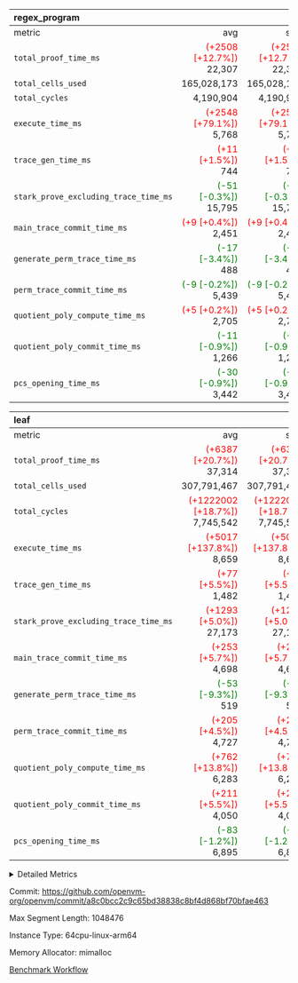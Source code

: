 | regex_program |||||
|:---|---:|---:|---:|---:|
|metric|avg|sum|max|min|
| `total_proof_time_ms ` | <span style='color: red'>(+2508 [+12.7%])</span> 22,307 | <span style='color: red'>(+2508 [+12.7%])</span> 22,307 | <span style='color: red'>(+2508 [+12.7%])</span> 22,307 | <span style='color: red'>(+2508 [+12.7%])</span> 22,307 |
| `total_cells_used    ` |  165,028,173 |  165,028,173 |  165,028,173 |  165,028,173 |
| `total_cycles        ` |  4,190,904 |  4,190,904 |  4,190,904 |  4,190,904 |
| `execute_time_ms     ` | <span style='color: red'>(+2548 [+79.1%])</span> 5,768 | <span style='color: red'>(+2548 [+79.1%])</span> 5,768 | <span style='color: red'>(+2548 [+79.1%])</span> 5,768 | <span style='color: red'>(+2548 [+79.1%])</span> 5,768 |
| `trace_gen_time_ms   ` | <span style='color: red'>(+11 [+1.5%])</span> 744 | <span style='color: red'>(+11 [+1.5%])</span> 744 | <span style='color: red'>(+11 [+1.5%])</span> 744 | <span style='color: red'>(+11 [+1.5%])</span> 744 |
| `stark_prove_excluding_trace_time_ms` | <span style='color: green'>(-51 [-0.3%])</span> 15,795 | <span style='color: green'>(-51 [-0.3%])</span> 15,795 | <span style='color: green'>(-51 [-0.3%])</span> 15,795 | <span style='color: green'>(-51 [-0.3%])</span> 15,795 |
| `main_trace_commit_time_ms` | <span style='color: red'>(+9 [+0.4%])</span> 2,451 | <span style='color: red'>(+9 [+0.4%])</span> 2,451 | <span style='color: red'>(+9 [+0.4%])</span> 2,451 | <span style='color: red'>(+9 [+0.4%])</span> 2,451 |
| `generate_perm_trace_time_ms` | <span style='color: green'>(-17 [-3.4%])</span> 488 | <span style='color: green'>(-17 [-3.4%])</span> 488 | <span style='color: green'>(-17 [-3.4%])</span> 488 | <span style='color: green'>(-17 [-3.4%])</span> 488 |
| `perm_trace_commit_time_ms` | <span style='color: green'>(-9 [-0.2%])</span> 5,439 | <span style='color: green'>(-9 [-0.2%])</span> 5,439 | <span style='color: green'>(-9 [-0.2%])</span> 5,439 | <span style='color: green'>(-9 [-0.2%])</span> 5,439 |
| `quotient_poly_compute_time_ms` | <span style='color: red'>(+5 [+0.2%])</span> 2,705 | <span style='color: red'>(+5 [+0.2%])</span> 2,705 | <span style='color: red'>(+5 [+0.2%])</span> 2,705 | <span style='color: red'>(+5 [+0.2%])</span> 2,705 |
| `quotient_poly_commit_time_ms` | <span style='color: green'>(-11 [-0.9%])</span> 1,266 | <span style='color: green'>(-11 [-0.9%])</span> 1,266 | <span style='color: green'>(-11 [-0.9%])</span> 1,266 | <span style='color: green'>(-11 [-0.9%])</span> 1,266 |
| `pcs_opening_time_ms ` | <span style='color: green'>(-30 [-0.9%])</span> 3,442 | <span style='color: green'>(-30 [-0.9%])</span> 3,442 | <span style='color: green'>(-30 [-0.9%])</span> 3,442 | <span style='color: green'>(-30 [-0.9%])</span> 3,442 |

| leaf |||||
|:---|---:|---:|---:|---:|
|metric|avg|sum|max|min|
| `total_proof_time_ms ` | <span style='color: red'>(+6387 [+20.7%])</span> 37,314 | <span style='color: red'>(+6387 [+20.7%])</span> 37,314 | <span style='color: red'>(+6387 [+20.7%])</span> 37,314 | <span style='color: red'>(+6387 [+20.7%])</span> 37,314 |
| `total_cells_used    ` |  307,791,467 |  307,791,467 |  307,791,467 |  307,791,467 |
| `total_cycles        ` | <span style='color: red'>(+1222002 [+18.7%])</span> 7,745,542 | <span style='color: red'>(+1222002 [+18.7%])</span> 7,745,542 | <span style='color: red'>(+1222002 [+18.7%])</span> 7,745,542 | <span style='color: red'>(+1222002 [+18.7%])</span> 7,745,542 |
| `execute_time_ms     ` | <span style='color: red'>(+5017 [+137.8%])</span> 8,659 | <span style='color: red'>(+5017 [+137.8%])</span> 8,659 | <span style='color: red'>(+5017 [+137.8%])</span> 8,659 | <span style='color: red'>(+5017 [+137.8%])</span> 8,659 |
| `trace_gen_time_ms   ` | <span style='color: red'>(+77 [+5.5%])</span> 1,482 | <span style='color: red'>(+77 [+5.5%])</span> 1,482 | <span style='color: red'>(+77 [+5.5%])</span> 1,482 | <span style='color: red'>(+77 [+5.5%])</span> 1,482 |
| `stark_prove_excluding_trace_time_ms` | <span style='color: red'>(+1293 [+5.0%])</span> 27,173 | <span style='color: red'>(+1293 [+5.0%])</span> 27,173 | <span style='color: red'>(+1293 [+5.0%])</span> 27,173 | <span style='color: red'>(+1293 [+5.0%])</span> 27,173 |
| `main_trace_commit_time_ms` | <span style='color: red'>(+253 [+5.7%])</span> 4,698 | <span style='color: red'>(+253 [+5.7%])</span> 4,698 | <span style='color: red'>(+253 [+5.7%])</span> 4,698 | <span style='color: red'>(+253 [+5.7%])</span> 4,698 |
| `generate_perm_trace_time_ms` | <span style='color: green'>(-53 [-9.3%])</span> 519 | <span style='color: green'>(-53 [-9.3%])</span> 519 | <span style='color: green'>(-53 [-9.3%])</span> 519 | <span style='color: green'>(-53 [-9.3%])</span> 519 |
| `perm_trace_commit_time_ms` | <span style='color: red'>(+205 [+4.5%])</span> 4,727 | <span style='color: red'>(+205 [+4.5%])</span> 4,727 | <span style='color: red'>(+205 [+4.5%])</span> 4,727 | <span style='color: red'>(+205 [+4.5%])</span> 4,727 |
| `quotient_poly_compute_time_ms` | <span style='color: red'>(+762 [+13.8%])</span> 6,283 | <span style='color: red'>(+762 [+13.8%])</span> 6,283 | <span style='color: red'>(+762 [+13.8%])</span> 6,283 | <span style='color: red'>(+762 [+13.8%])</span> 6,283 |
| `quotient_poly_commit_time_ms` | <span style='color: red'>(+211 [+5.5%])</span> 4,050 | <span style='color: red'>(+211 [+5.5%])</span> 4,050 | <span style='color: red'>(+211 [+5.5%])</span> 4,050 | <span style='color: red'>(+211 [+5.5%])</span> 4,050 |
| `pcs_opening_time_ms ` | <span style='color: green'>(-83 [-1.2%])</span> 6,895 | <span style='color: green'>(-83 [-1.2%])</span> 6,895 | <span style='color: green'>(-83 [-1.2%])</span> 6,895 | <span style='color: green'>(-83 [-1.2%])</span> 6,895 |



<details>
<summary>Detailed Metrics</summary>

| group | num_segments | num_children | keygen_time_ms | fri.log_blowup | commit_exe_time_ms |
| --- | --- | --- | --- | --- | --- |
| leaf |  | 1 |  | 2 |  | 
| regex_program | 1 |  | 733 | 2 | 41 | 

| group | air_name | quotient_deg | interactions | constraints |
| --- | --- | --- | --- | --- |
| leaf | AccessAdapterAir<2> | 4 | 5 | 12 | 
| leaf | AccessAdapterAir<4> | 4 | 5 | 12 | 
| leaf | AccessAdapterAir<8> | 4 | 5 | 12 | 
| leaf | FriReducedOpeningAir | 4 | 35 | 59 | 
| leaf | NativePoseidon2Air<BabyBearParameters>, 1> | 4 | 31 | 302 | 
| leaf | PhantomAir | 4 | 3 | 4 | 
| leaf | ProgramAir | 1 | 1 | 4 | 
| leaf | VariableRangeCheckerAir | 1 | 1 | 4 | 
| leaf | VmAirWrapper<BranchNativeAdapterAir, BranchEqualCoreAir<1> | 2 | 11 | 23 | 
| leaf | VmAirWrapper<JalNativeAdapterAir, JalCoreAir> | 4 | 7 | 6 | 
| leaf | VmAirWrapper<NativeAdapterAir<2, 0>, PublicValuesCoreAir> | 4 | 11 | 23 | 
| leaf | VmAirWrapper<NativeAdapterAir<2, 1>, FieldArithmeticCoreAir> | 4 | 15 | 23 | 
| leaf | VmAirWrapper<NativeLoadStoreAdapterAir<1>, NativeLoadStoreCoreAir<1> | 4 | 15 | 24 | 
| leaf | VmAirWrapper<NativeVectorizedAdapterAir<4>, FieldExtensionCoreAir> | 4 | 15 | 23 | 
| leaf | VmConnectorAir | 4 | 3 | 8 | 
| leaf | VolatileBoundaryAir | 4 | 4 | 16 | 
| regex_program | AccessAdapterAir<16> | 2 | 5 | 14 | 
| regex_program | AccessAdapterAir<2> | 2 | 5 | 14 | 
| regex_program | AccessAdapterAir<32> | 2 | 5 | 14 | 
| regex_program | AccessAdapterAir<4> | 2 | 5 | 14 | 
| regex_program | AccessAdapterAir<64> | 2 | 5 | 14 | 
| regex_program | AccessAdapterAir<8> | 2 | 5 | 14 | 
| regex_program | BitwiseOperationLookupAir<8> | 2 | 2 | 4 | 
| regex_program | KeccakVmAir | 2 | 321 | 4,571 | 
| regex_program | MemoryMerkleAir<8> | 2 | 4 | 40 | 
| regex_program | PersistentBoundaryAir<8> | 2 | 3 | 6 | 
| regex_program | PhantomAir | 2 | 3 | 5 | 
| regex_program | Poseidon2PeripheryAir<BabyBearParameters>, 1> | 2 | 1 | 286 | 
| regex_program | ProgramAir | 1 | 1 | 4 | 
| regex_program | RangeTupleCheckerAir<2> | 1 | 1 | 4 | 
| regex_program | VariableRangeCheckerAir | 1 | 1 | 4 | 
| regex_program | VmAirWrapper<Rv32BaseAluAdapterAir, BaseAluCoreAir<4, 8> | 2 | 19 | 43 | 
| regex_program | VmAirWrapper<Rv32BaseAluAdapterAir, LessThanCoreAir<4, 8> | 2 | 17 | 39 | 
| regex_program | VmAirWrapper<Rv32BaseAluAdapterAir, ShiftCoreAir<4, 8> | 2 | 23 | 90 | 
| regex_program | VmAirWrapper<Rv32BranchAdapterAir, BranchEqualCoreAir<4> | 2 | 11 | 25 | 
| regex_program | VmAirWrapper<Rv32BranchAdapterAir, BranchLessThanCoreAir<4, 8> | 2 | 13 | 41 | 
| regex_program | VmAirWrapper<Rv32CondRdWriteAdapterAir, Rv32JalLuiCoreAir> | 2 | 10 | 22 | 
| regex_program | VmAirWrapper<Rv32HintStoreAdapterAir, Rv32HintStoreCoreAir> | 2 | 15 | 17 | 
| regex_program | VmAirWrapper<Rv32JalrAdapterAir, Rv32JalrCoreAir> | 2 | 16 | 20 | 
| regex_program | VmAirWrapper<Rv32LoadStoreAdapterAir, LoadSignExtendCoreAir<4, 8> | 2 | 18 | 33 | 
| regex_program | VmAirWrapper<Rv32LoadStoreAdapterAir, LoadStoreCoreAir<4> | 2 | 17 | 38 | 
| regex_program | VmAirWrapper<Rv32MultAdapterAir, DivRemCoreAir<4, 8> | 2 | 25 | 88 | 
| regex_program | VmAirWrapper<Rv32MultAdapterAir, MulHCoreAir<4, 8> | 2 | 24 | 38 | 
| regex_program | VmAirWrapper<Rv32MultAdapterAir, MultiplicationCoreAir<4, 8> | 2 | 19 | 26 | 
| regex_program | VmAirWrapper<Rv32RdWriteAdapterAir, Rv32AuipcCoreAir> | 2 | 11 | 15 | 
| regex_program | VmConnectorAir | 2 | 3 | 9 | 

| group | air_name | idx | rows | prep_cols | perm_cols | main_cols | cells |
| --- | --- | --- | --- | --- | --- | --- | --- |
| leaf | AccessAdapterAir<2> | 0 | 2,097,152 |  | 16 | 11 | 56,623,104 | 
| leaf | AccessAdapterAir<4> | 0 | 1,048,576 |  | 16 | 13 | 30,408,704 | 
| leaf | AccessAdapterAir<8> | 0 | 131,072 |  | 16 | 17 | 4,325,376 | 
| leaf | FriReducedOpeningAir | 0 | 1,048,576 |  | 76 | 64 | 146,800,640 | 
| leaf | NativePoseidon2Air<BabyBearParameters>, 1> | 0 | 65,536 |  | 36 | 348 | 25,165,824 | 
| leaf | PhantomAir | 0 | 32,768 |  | 8 | 6 | 458,752 | 
| leaf | ProgramAir | 0 | 524,288 |  | 8 | 10 | 9,437,184 | 
| leaf | VariableRangeCheckerAir | 0 | 262,144 | 2 | 8 | 1 | 2,359,296 | 
| leaf | VmAirWrapper<BranchNativeAdapterAir, BranchEqualCoreAir<1> | 0 | 2,097,152 |  | 28 | 23 | 106,954,752 | 
| leaf | VmAirWrapper<JalNativeAdapterAir, JalCoreAir> | 0 | 131,072 |  | 12 | 10 | 2,883,584 | 
| leaf | VmAirWrapper<NativeAdapterAir<2, 0>, PublicValuesCoreAir> | 0 | 64 |  | 16 | 23 | 2,496 | 
| leaf | VmAirWrapper<NativeAdapterAir<2, 1>, FieldArithmeticCoreAir> | 0 | 4,194,304 |  | 20 | 30 | 209,715,200 | 
| leaf | VmAirWrapper<NativeLoadStoreAdapterAir<1>, NativeLoadStoreCoreAir<1> | 0 | 2,097,152 |  | 20 | 31 | 106,954,752 | 
| leaf | VmAirWrapper<NativeVectorizedAdapterAir<4>, FieldExtensionCoreAir> | 0 | 131,072 |  | 20 | 40 | 7,864,320 | 
| leaf | VmConnectorAir | 0 | 2 | 1 | 8 | 4 | 24 | 
| leaf | VolatileBoundaryAir | 0 | 1,048,576 |  | 8 | 11 | 19,922,944 | 

| group | air_name | segment | rows | prep_cols | perm_cols | main_cols | cells |
| --- | --- | --- | --- | --- | --- | --- | --- |
| regex_program | AccessAdapterAir<2> | 0 | 64 |  | 24 | 11 | 2,240 | 
| regex_program | AccessAdapterAir<4> | 0 | 32 |  | 24 | 13 | 1,184 | 
| regex_program | AccessAdapterAir<8> | 0 | 131,072 |  | 24 | 17 | 5,373,952 | 
| regex_program | BitwiseOperationLookupAir<8> | 0 | 65,536 | 3 | 8 | 2 | 655,360 | 
| regex_program | KeccakVmAir | 0 | 32 |  | 1,288 | 3,164 | 142,464 | 
| regex_program | MemoryMerkleAir<8> | 0 | 131,072 |  | 20 | 32 | 6,815,744 | 
| regex_program | PersistentBoundaryAir<8> | 0 | 131,072 |  | 12 | 20 | 4,194,304 | 
| regex_program | PhantomAir | 0 | 512 |  | 12 | 6 | 9,216 | 
| regex_program | Poseidon2PeripheryAir<BabyBearParameters>, 1> | 0 | 16,384 |  | 8 | 300 | 5,046,272 | 
| regex_program | ProgramAir | 0 | 131,072 |  | 8 | 10 | 2,359,296 | 
| regex_program | RangeTupleCheckerAir<2> | 0 | 524,288 | 2 | 8 | 1 | 4,718,592 | 
| regex_program | VariableRangeCheckerAir | 0 | 262,144 | 2 | 8 | 1 | 2,359,296 | 
| regex_program | VmAirWrapper<Rv32BaseAluAdapterAir, BaseAluCoreAir<4, 8> | 0 | 2,097,152 |  | 80 | 36 | 243,269,632 | 
| regex_program | VmAirWrapper<Rv32BaseAluAdapterAir, LessThanCoreAir<4, 8> | 0 | 65,536 |  | 40 | 37 | 5,046,272 | 
| regex_program | VmAirWrapper<Rv32BaseAluAdapterAir, ShiftCoreAir<4, 8> | 0 | 262,144 |  | 52 | 53 | 27,525,120 | 
| regex_program | VmAirWrapper<Rv32BranchAdapterAir, BranchEqualCoreAir<4> | 0 | 524,288 |  | 48 | 26 | 38,797,312 | 
| regex_program | VmAirWrapper<Rv32BranchAdapterAir, BranchLessThanCoreAir<4, 8> | 0 | 262,144 |  | 56 | 32 | 23,068,672 | 
| regex_program | VmAirWrapper<Rv32CondRdWriteAdapterAir, Rv32JalLuiCoreAir> | 0 | 131,072 |  | 44 | 18 | 8,126,464 | 
| regex_program | VmAirWrapper<Rv32HintStoreAdapterAir, Rv32HintStoreCoreAir> | 0 | 16,384 |  | 36 | 26 | 1,015,808 | 
| regex_program | VmAirWrapper<Rv32JalrAdapterAir, Rv32JalrCoreAir> | 0 | 131,072 |  | 36 | 28 | 8,388,608 | 
| regex_program | VmAirWrapper<Rv32LoadStoreAdapterAir, LoadSignExtendCoreAir<4, 8> | 0 | 1,024 |  | 76 | 35 | 113,664 | 
| regex_program | VmAirWrapper<Rv32LoadStoreAdapterAir, LoadStoreCoreAir<4> | 0 | 2,097,152 |  | 72 | 40 | 234,881,024 | 
| regex_program | VmAirWrapper<Rv32MultAdapterAir, DivRemCoreAir<4, 8> | 0 | 128 |  | 104 | 57 | 20,608 | 
| regex_program | VmAirWrapper<Rv32MultAdapterAir, MulHCoreAir<4, 8> | 0 | 256 |  | 100 | 39 | 35,584 | 
| regex_program | VmAirWrapper<Rv32MultAdapterAir, MultiplicationCoreAir<4, 8> | 0 | 65,536 |  | 80 | 31 | 7,274,496 | 
| regex_program | VmAirWrapper<Rv32RdWriteAdapterAir, Rv32AuipcCoreAir> | 0 | 65,536 |  | 28 | 21 | 3,211,264 | 
| regex_program | VmConnectorAir | 0 | 2 | 1 | 12 | 4 | 32 | 

| group | idx | trace_gen_time_ms | total_proof_time_ms | total_cycles | total_cells_used | total_cells | stark_prove_excluding_trace_time_ms | quotient_poly_compute_time_ms | quotient_poly_commit_time_ms | perm_trace_commit_time_ms | pcs_opening_time_ms | main_trace_commit_time_ms | generate_perm_trace_time_ms | execute_time_ms |
| --- | --- | --- | --- | --- | --- | --- | --- | --- | --- | --- | --- | --- | --- | --- |
| leaf | 0 | 1,482 | 37,314 | 7,745,542 | 307,791,467 | 729,876,952 | 27,173 | 6,283 | 4,050 | 4,727 | 6,895 | 4,698 | 519 | 8,659 | 

| group | segment | trace_gen_time_ms | total_proof_time_ms | total_cycles | total_cells_used | total_cells | stark_prove_excluding_trace_time_ms | quotient_poly_compute_time_ms | quotient_poly_commit_time_ms | perm_trace_commit_time_ms | pcs_opening_time_ms | main_trace_commit_time_ms | generate_perm_trace_time_ms | execute_time_ms |
| --- | --- | --- | --- | --- | --- | --- | --- | --- | --- | --- | --- | --- | --- | --- |
| regex_program | 0 | 744 | 22,307 | 4,190,904 | 165,028,173 | 632,452,480 | 15,795 | 2,705 | 1,266 | 5,439 | 3,442 | 2,451 | 488 | 5,768 | 

</details>


Commit: https://github.com/openvm-org/openvm/commit/a8c0bcc2c9c65bd38838c8bf4d868bf70bfae463

Max Segment Length: 1048476

Instance Type: 64cpu-linux-arm64

Memory Allocator: mimalloc

[Benchmark Workflow](https://github.com/openvm-org/openvm/actions/runs/12641972193)

